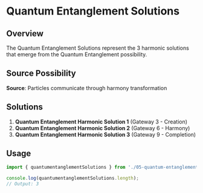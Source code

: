 # Quantum Entanglement Solutions

## Overview

The Quantum Entanglement Solutions represent the 3 harmonic solutions that emerge from the Quantum Entanglement possibility.

## Source Possibility

**Source**: Particles communicate through harmony transformation

## Solutions

1. **Quantum Entanglement Harmonic Solution 1** (Gateway 3 - Creation)
2. **Quantum Entanglement Harmonic Solution 2** (Gateway 6 - Harmony)
3. **Quantum Entanglement Harmonic Solution 3** (Gateway 9 - Completion)

## Usage

```typescript
import { quantumentanglementSolutions } from './05-quantum-entanglement-solutions';

console.log(quantumentanglementSolutions.length);
// Output: 3
```
